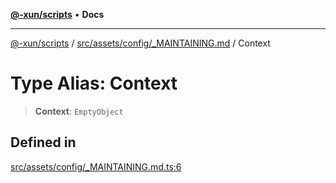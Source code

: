 [**@-xun/scripts**](../../../../../README.md) • **Docs**

***

[@-xun/scripts](../../../../../README.md) / [src/assets/config/\_MAINTAINING.md](../README.md) / Context

# Type Alias: Context

> **Context**: `EmptyObject`

## Defined in

[src/assets/config/\_MAINTAINING.md.ts:6](https://github.com/Xunnamius/xscripts/blob/d89809b1811fb99fb24fbfe0c6960a0e087bcc27/src/assets/config/_MAINTAINING.md.ts#L6)

